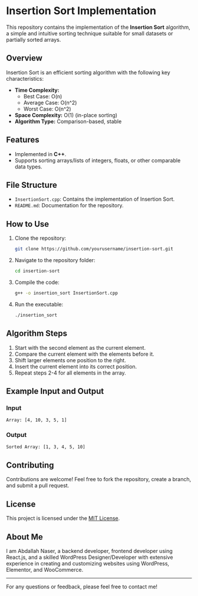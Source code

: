 # Insertion Sort Implementation

This repository contains the implementation of the **Insertion Sort** algorithm, a simple and intuitive sorting technique suitable for small datasets or partially sorted arrays.

## Overview
Insertion Sort is an efficient sorting algorithm with the following key characteristics:

- **Time Complexity:**
  - Best Case: O(n)
  - Average Case: O(n^2)
  - Worst Case: O(n^2)
- **Space Complexity:** O(1) (in-place sorting)
- **Algorithm Type:** Comparison-based, stable

## Features
- Implemented in **C++**.
- Supports sorting arrays/lists of integers, floats, or other comparable data types.

## File Structure
- `InsertionSort.cpp`: Contains the implementation of Insertion Sort.
- `README.md`: Documentation for the repository.

## How to Use
1. Clone the repository:
   ```bash
   git clone https://github.com/yourusername/insertion-sort.git
   ```
2. Navigate to the repository folder:
   ```bash
   cd insertion-sort
   ```
3. Compile the code:
   ```bash
   g++ -o insertion_sort InsertionSort.cpp
   ```
4. Run the executable:
   ```bash
   ./insertion_sort
   ```

## Algorithm Steps
1. Start with the second element as the current element.
2. Compare the current element with the elements before it.
3. Shift larger elements one position to the right.
4. Insert the current element into its correct position.
5. Repeat steps 2-4 for all elements in the array.

## Example Input and Output
### Input
```plaintext
Array: [4, 10, 3, 5, 1]
```
### Output
```plaintext
Sorted Array: [1, 3, 4, 5, 10]
```

## Contributing
Contributions are welcome! Feel free to fork the repository, create a branch, and submit a pull request.

## License
This project is licensed under the [MIT License](LICENSE).

## About Me
I am Abdallah Naser, a backend developer, frontend developer using React.js, and a skilled WordPress Designer/Developer with extensive experience in creating and customizing websites using WordPress, Elementor, and WooCommerce.

---

For any questions or feedback, please feel free to contact me!
